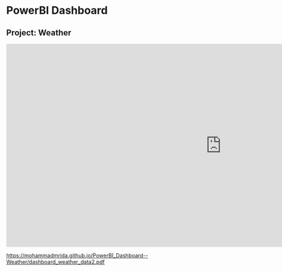 # PowerBI Dashboard
## Project: Weather

<iframe title="Bootcamp_training_dashboard_weather" width="1140" height="541.25" src="https://app.powerbi.com/reportEmbed?reportId=1381573d-b648-43ef-9294-aef743f9741b&autoAuth=true&ctid=6efd0f20-57c8-4447-b53f-00d4992ca50b" frameborder="0" allowFullScreen="true"></iframe>


https://mohammadmrida.github.io/PowerBI_Dashboard--Weather/dashboard_weather_data2.pdf
 

